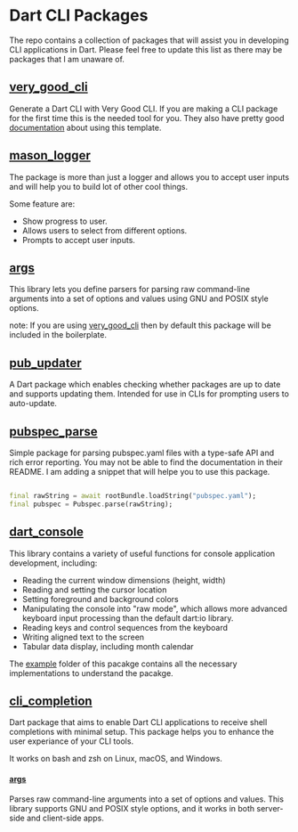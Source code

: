 # Dart CLI Packages

The repo contains a collection of packages that will assist you in developing CLI applications in Dart. Please feel free to update this list as there may be packages that I am unaware of.


## [very_good_cli][very_good_cli]

Generate a Dart CLI with Very Good CLI. If you are making a CLI package for the first time this is the needed tool for you.
They also have pretty good [documentation][very_good_cli_documentation] about using this template.

## [mason_logger][mason_logger]

The package is more than just a logger and allows you to accept user inputs and will help you to build lot of other cool things. 

Some feature are:

- Show progress to user.
- Allows users to select from different options.
- Prompts to accept user inputs.

## [args][args]
This library lets you define parsers for parsing raw command-line arguments into a set of options and values using GNU and POSIX style options.

note: If you are using [very_good_cli][very_good_cli] then by default this package will be included in the boilerplate.

## [pub_updater][pub_updater]
A Dart package which enables checking whether packages are up to date and supports updating them.
Intended for use in CLIs for prompting users to auto-update.


## [pubspec_parse][pubspec_parse]
Simple package for parsing pubspec.yaml files with a type-safe API and rich error reporting.
You may not be able to find the documentation in their README. I am adding a snippet
that will helpe you to use this package.

```dart

final rawString = await rootBundle.loadString("pubspec.yaml");
final pubspec = Pubspec.parse(rawString);

```

## [dart_console][dart_console]

This library contains a variety of useful functions for console application development, including:

- Reading the current window dimensions (height, width)
- Reading and setting the cursor location
- Setting foreground and background colors
- Manipulating the console into "raw mode", which allows more advanced keyboard input processing than the default dart:io library.
- Reading keys and control sequences from the keyboard
- Writing aligned text to the screen
- Tabular data display, including month calendar

The [example][dart_console_example] folder of this pacakge contains all the necessary implementations to understand the pacakge.

## [cli_completion][cli_completion]

Dart package that aims to enable Dart CLI applications to receive shell completions with minimal setup. This package helps you to enhance the user experiance of your CLI tools.

It works on bash and zsh on Linux, macOS, and Windows.

#### [args][args]

Parses raw command-line arguments into a set of options and values. This library supports GNU and POSIX style options, and it works in both server-side and client-side apps.

[very_good_cli]: https://pub.dev/packages/very_good_cli
[very_good_cli_documentation]: https://verygood.ventures/blog/generate-command-line-application-cli
[mason_logger]: https://pub.dev/packages/mason_logger
[args]: https://pub.dev/packages/args
[pub_updater]: https://pub.dev/packages/pub_updater
[pubspec_parse]: https://pub.dev/packages/pubspec_parse
[dart_console]: https://pub.dev/packages/dart_console
[dart_console_example]: https://github.com/timsneath/dart_console/tree/main/example
[cli_completion]: https://pub.dev/packages/cli_completion
[args]: https://pub.dev/packages/args